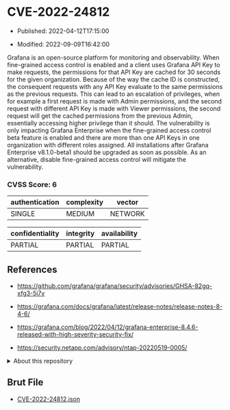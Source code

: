 # CVE-2022-24812

- Published: 2022-04-12T17:15:00

- Modified: 2022-09-09T16:42:00

Grafana is an open-source platform for monitoring and observability. When fine-grained access control is enabled and a client uses Grafana API Key to make requests, the permissions for that API Key are cached for 30 seconds for the given organization. Because of the way the cache ID is constructed, the consequent requests with any API Key evaluate to the same permissions as the previous requests. This can lead to an escalation of privileges, when for example a first request is made with Admin permissions, and the second request with different API Key is made with Viewer permissions, the second request will get the cached permissions from the previous Admin, essentially accessing higher privilege than it should. The vulnerability is only impacting Grafana Enterprise when the fine-grained access control beta feature is enabled and there are more than one API Keys in one organization with different roles assigned. All installations after Grafana Enterprise v8.1.0-beta1 should be upgraded as soon as possible. As an alternative, disable fine-grained access control will mitigate the vulnerability.

### CVSS Score: **6**

| authentication | complexity | vector |
| --- | --- | --- |
| SINGLE | MEDIUM | NETWORK |

| confidentiality | integrity | availability |
| --- | --- | --- |
| PARTIAL | PARTIAL | PARTIAL |

## References

* https://github.com/grafana/grafana/security/advisories/GHSA-82gq-xfg3-5j7v

* https://grafana.com/docs/grafana/latest/release-notes/release-notes-8-4-6/

* https://grafana.com/blog/2022/04/12/grafana-enterprise-8.4.6-released-with-high-severity-security-fix/

* https://security.netapp.com/advisory/ntap-20220519-0005/

<details>
<summary>About this repository</summary> 

  This repository is part of the project [Live Hack CVE](https://github.com/Live-Hack-CVE). Main website can be found [www.live-hack.org](https://www.live-hack.org) 
  
  Made by [Sn0wAlice](https://github.com/Sn0wAlice) for the people that care about security and need to have a feed of the latest CVEs. Hope you enjoy it, don't forget to star the repo and follow me on [Twitter](https://twitter.com/Sn0wAlice) and [Github](https://github.com/Sn0wAlice). And that is my [personnal website](https://www.alice-snow.me/)

  - [Home Page](https://github.com/Live-Hack-CVE)
  - [Framework](https://github.com/Live-Hack-CVE/cve-framework)
  - [CVE database](https://github.com/Live-Hack-CVE/full_database)
  - [Changelog](https://github.com/Live-Hack-CVE/Changelog)
</details>

## Brut File

* [CVE-2022-24812.json](https://raw.githubusercontent.com/Live-Hack-CVE/full_database/main/cves/2022/CVE-2022-24812.json)

